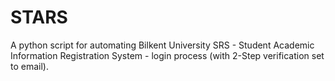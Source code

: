 # STARS

A python script for automating Bilkent University SRS - Student Academic Information Registration System - login process (with 2-Step verification set to email).

